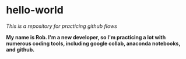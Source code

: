 # hello-world
*This is a repository for practicing github flows*

 **My name is Rob. I'm a new developer, so I'm practicing a lot with numerous coding tools, including google collab, anaconda notebooks, and github.**

